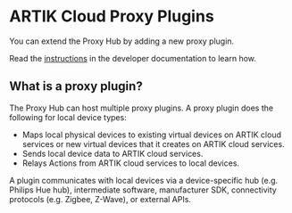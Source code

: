 # ARTIK Cloud Proxy Plugins

You can extend the Proxy Hub by adding a new proxy plugin.

Read the [instructions](https://developer.artik.cloud/documentation/proxy-hub.html#develop-a-new-proxy-plugin) in the developer documentation to learn how. 

## What is a proxy plugin?

The Proxy Hub can host multiple proxy plugins. A proxy plugin does the following for local device types:

* Maps local physical devices to existing virtual devices on ARTIK cloud services or new virtual devices that it creates on ARTIK cloud services.
* Sends local device data to ARTIK cloud services.
* Relays Actions from ARTIK cloud services to local devices.

A plugin communicates with local devices via a device-specific hub (e.g. Philips Hue hub), intermediate software, manufacturer SDK, connectivity protocols (e.g. Zigbee, Z-Wave), or external APIs.
